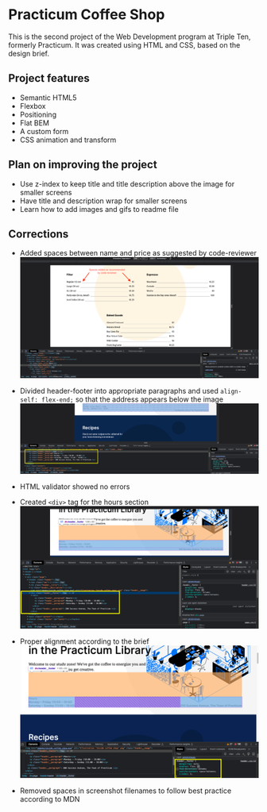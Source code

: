 # Practicum Coffee Shop

This is the second project of the Web Development program at Triple Ten, formerly Practicum. It was created using HTML and CSS, based on the design brief.

## Project features

- Semantic HTML5
- Flexbox
- Positioning
- Flat BEM
- A custom form
- CSS animation and transform

## Plan on improving the project

- Use z-index to keep title and title description above the image for smaller screens
- Have title and description wrap for smaller screens
- Learn how to add images and gifs to readme file

## Corrections

- Added spaces between name and price as suggested by code-reviewer
  ![](images/screenshot_menu-2023-06-26-11.33.01PM.png)

- Divided header-footer into appropriate paragraphs and used `align-self: flex-end;` so that the address appears below the image
  ![](images/screenshot_header-2023-06-26-11.44.03PM.png)

- HTML validator showed no errors

- Created `<div>` tag for the hours section
  ![](images/screenshot_div-for-hours-2023-06-27-9.29.37PM.png)

- Proper alignment according to the brief
  ![](images/screenshot_remove-flex-direction-colulmn-2023-06-27-9.48.46PM.png)

- Removed spaces in screenshot filenames to follow best practice according to MDN
